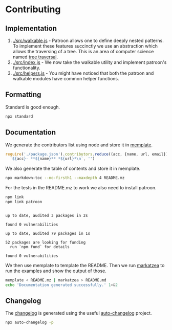 # Contributing

## Implementation

1. [./src/walkable.js][2] - Patroon allows one to define deeply nested
   patterns. To implement these features succinctly we use an abstraction
   which allows the traversing of a tree. This is an area of computer science
   named [tree traversal][1].
2. [./src/index.js][3] - We now take the walkable utility and implement
   patroon's functionality.
3. [./src/helpers.js][4] - You might have noticed that both the patroon and
   walkable modules have common helper functions.

## Formatting

Standard is good enough.

```bash bash 1>&2
npx standard
```

## Documentation

We generate the contributors list using node and store it in [memplate][7].

```js node -p | memplate contributors
require('./package.json').contributors.reduce((acc, {name, url, email}) =>
  `${acc}- **${name}** *${url}*\n`, '')
```

We also generate the table of contents and store it in memplate.

```bash bash | memplate toc
npx markdown-toc --no-firsth1 --maxdepth 4 README.mz
```

For the tests in the README.mz to work we also need to install patroon.

```bash bash
npm link
npm link patroon
```
```

up to date, audited 3 packages in 2s

found 0 vulnerabilities

up to date, audited 79 packages in 1s

52 packages are looking for funding
  run `npm fund` for details

found 0 vulnerabilities
```

We then use memplate to template the README. Then we run [markatzea][6] to run
the examples and show the output of those.

```bash bash
memplate < README.mz | markatzea > README.md
echo 'Documentation generated successfully.' 1>&2
```

## Changelog

The [changelog][changelog] is generated using the useful [auto-changelog][auto-changelog]
project.

```bash bash > /dev/null
npx auto-changelog -p
```

[1]:https://en.wikipedia.org/wiki/Tree_traversal
[2]:https://github.com/bas080/patroon/blob/master/src/walkable.js
[3]:https://github.com/bas080/patroon/blob/master/src/index.js
[4]:https://github.com/bas080/patroon/blob/master/src/helpers.js
[6]:https://github.com/bas080/markatzea
[7]:https://github.com/bas080/memplate
[changelog]:./CHANGELOG.md
[auto-changelog]:https://www.npmjs.com/package/auto-changelog
